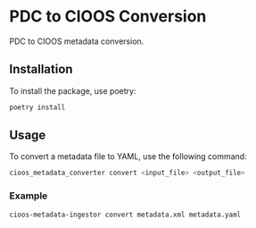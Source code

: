 # PDC to CIOOS Conversion

PDC to CIOOS metadata conversion.

## Installation

To install the package, use poetry:

```sh
poetry install
```

## Usage

To convert a metadata file to YAML, use the following command:

```sh
cioos_metadata_converter convert <input_file> <output_file>
```

### Example

```sh
cioos-metadata-ingestor convert metadata.xml metadata.yaml
```
